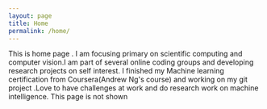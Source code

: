```yaml
---
layout: page
title: Home
permalink: /home/
---
```



This is home page .
I am focusing primary on scientific computing and computer vision.I am part of several online coding groups and developing research projects on self interest. I finished my Machine learning certification from Coursera(Andrew Ng's course) and working on my git project .Love to have challenges at work and do research work on machine intelligence.
This page is not shown

